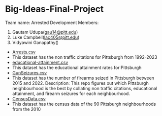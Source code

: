 # Big-Ideas-Final-Project
Team name: Arrested Development
Members:
1. Gautam Udupa(gau14@pitt.edu)
2. Luke Campbell(lac405@pitt.edu)
3. Vidyawini Ganapathy()

- [Arrests.csv](https://data.wprdc.org/dataset/arrest-data/resource/e03a89dd-134a-4ee8-a2bd-62c40aeebc6f)
-  This dataset has the non traffic citations for Pittsburgh from 1992-2023
- [educational-attainment.csv](https://data.wprdc.org/dataset/pittsburgh-american-community-survey-2015-miscellaneous-data/resource/12535b2e-6180-4cdf-b7d8-ec5294259e49)
-  This dataset has the educational attainment rates for Pittsburgh
- [GunSeizures.csv](https://data.wprdc.org/dataset/pbp-fire-arm-seizures)
-  This dataset has the number of firearms seized in Pittsburgh between 2015 and 2022. 
Description: This repo figures out which Pittsburgh neighbourhood is the best by collating non traffic citations, educational attainment, and firearm seizures for each neighbourhood.
- [CensusData.csv](https://data.wprdc.org/dataset/pgh/resource/b7156251-6036-4b68-ad2a-95566c84343e)
- This dataset has the census data of the 90 Pittsburgh neighbourhoods from the 2010 